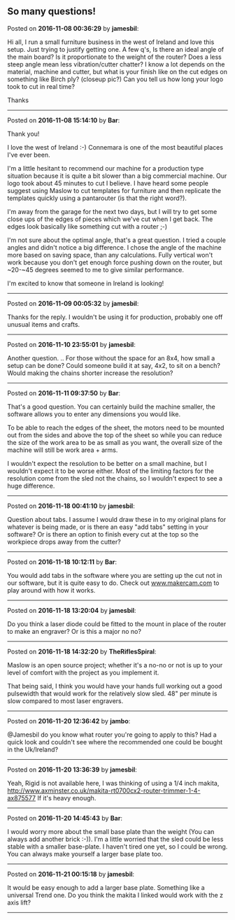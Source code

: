## So many questions!
Posted on **2016-11-08 00:36:29** by **jamesbil**:

Hi all,
I run a small furniture business in the west of Ireland and love this setup. Just trying to justify getting one.
A few q's,
Is there an ideal angle of the main board? Is it proportionate to the weight of the router?
Does a less steep angle mean less vibration/cutter chatter?
I know a lot depends on the material, machine and cutter, but what is your finish like on the cut edges on something like Birch ply? (closeup pic?)
Can you tell us how long your logo took to cut in real time?

Thanks

---

Posted on **2016-11-08 15:14:10** by **Bar**:

Thank you!

I love the west of Ireland :-) Connemara is one of the most beautiful places I've ever been.

I'm a little hesitant to recommend our machine for a production type situation because it is quite a bit slower than a big commercial machine. Our logo took about 45 minutes to cut I believe. I have heard some people suggest using Maslow to cut templates for furniture and then replicate the templates quickly using a pantarouter (is that the right word?).

I'm away from the garage for the next two days, but I will try to get some close ups of the edges of pieces which we've cut when I get back. The edges look basically like something cut with a router ;-)

I'm not sure about the optimal angle, that's a great question. I tried a couple angles and didn't notice a big difference. I chose the angle of the machine more based on saving space, than any calculations. Fully vertical won't work because you don't get enough force pushing down on the router, but ~20-~45 degrees seemed to me to give similar performance. 

I'm excited to know that someone in Ireland is looking!

---

Posted on **2016-11-09 00:05:32** by **jamesbil**:

Thanks for the reply. I wouldn't be using it for production, probably one off unusual items and crafts.

---

Posted on **2016-11-10 23:55:01** by **jamesbil**:

Another question. .. For those without the space for an 8x4, how small a setup can be done? Could someone build it at say, 4x2, to sit on a bench? Would making the chains shorter increase the resolution?

---

Posted on **2016-11-11 09:37:50** by **Bar**:

That's a good question. You can certainly build the machine smaller, the software allows you to enter any dimensions you would like. 

To be able to reach the edges of the sheet, the motors need to be mounted out from the sides and above the top of the sheet so while you can reduce the size of the work area to be as small as you want, the overall size of the machine will still be work area + arms. 

I wouldn't expect the resolution to be better on a small machine, but I wouldn't expect it to be worse either. Most of the limiting factors for the resolution come from the sled not the chains, so I wouldn't expect to see a huge difference.

---

Posted on **2016-11-18 00:41:10** by **jamesbil**:

Question about tabs.
I assume I  would draw these in to my original plans for whatever is being made, or is there an easy "add tabs" setting in your software? 
Or is there an option to finish every cut at the top so the workpiece drops away from the cutter?

---

Posted on **2016-11-18 10:12:11** by **Bar**:

You would add tabs in the software where you are setting up the cut not in our software, but it is quite easy to do. Check out www.makercam.com to play around with how it works.

---

Posted on **2016-11-18 13:20:04** by **jamesbil**:

Do you  think a laser diode could be fitted to the mount in place of the router to make an engraver? Or is this a major no no?

---

Posted on **2016-11-18 14:32:20** by **TheRiflesSpiral**:

Maslow is an open source project; whether it's a no-no or not is up to your level of comfort with the project as you implement it.

That being said, I think you would have your hands full working out a good pulsewidth that would work for the relatively slow sled. 48" per minute is slow compared to most laser engravers.

---

Posted on **2016-11-20 12:36:42** by **jambo**:

@Jamesbil do you know what router you're going to apply to this? 
Had a quick look and couldn't see where the recommended one could be bought in the Uk/Ireland?

---

Posted on **2016-11-20 13:36:39** by **jamesbil**:

Yeah, Rigid is not available here, I was thinking of using a 1/4 inch makita, http://www.axminster.co.uk/makita-rt0700cx2-router-trimmer-1-4-ax875577
If it's heavy enough.

---

Posted on **2016-11-20 14:45:43** by **Bar**:

I would worry more about the small base plate than the weight (You can always add another brick :-)). I'm a little worried that the sled could be less stable with a smaller base-plate. I haven't tired one yet, so I could be wrong. You can always make yourself a larger base plate too.

---

Posted on **2016-11-21 00:15:18** by **jamesbil**:

It would be easy enough to add a larger base plate. Something like a universal Trend one.
Do you think the makita I linked would work with the z axis lift?

---

